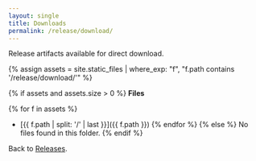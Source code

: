 ```yaml
---
layout: single
title: Downloads
permalink: /release/download/
---
```


Release artifacts available for direct download.

{% assign assets = site.static_files | where_exp: "f", "f.path contains '/release/download/'" %}

{% if assets and assets.size > 0 %}
**Files**

{% for f in assets %}
- [{{ f.path | split: '/' | last }}]({{ f.path }})
{% endfor %}
{% else %}
No files found in this folder.
{% endif %}

Back to [Releases](/release/).

